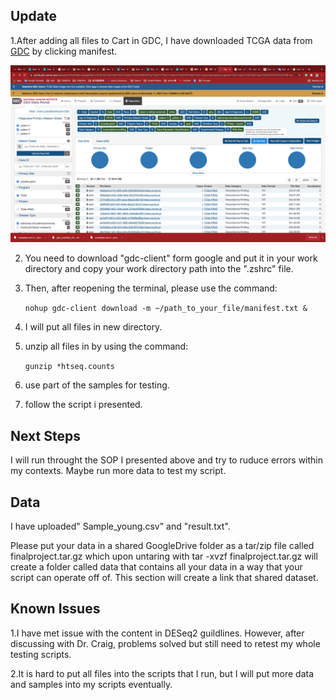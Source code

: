 ## Update

1.After adding all files to Cart in GDC, I have downloaded TCGA data from [GDC](https://portal.gdc.cancer.gov/) by clicking manifest.

 ![](Images/Manifest.png?raw=true)

2. You need to download "gdc-client" form google and put it in your work directory and copy your work directory path into the ".zshrc" file.

3. Then, after reopening the terminal, please use the command:

   ```nohup gdc-client download -m ~/path_to_your_file/manifest.txt &```

4. I will put all files in new directory.

5. unzip all files in by using the command:

   ```gunzip *htseq.counts```

6. use part of the samples for testing.

7. follow the script i presented.
 
 ## Next Steps

I will run throught the SOP I presented above and try to ruduce errors within my contexts. Maybe run more data to test my script.
 
##  Data
 
I have uploaded" Sample_young.csv" and "result.txt".

 Please put your data in a shared GoogleDrive folder as a tar/zip file called finalproject.tar.gz which upon untaring with tar -xvzf finalproject.tar.gz will create a folder called data that contains all your data in a way that your script can operate off of.  This section will create a link that shared dataset.
 
##  Known Issues

1.I have met issue with the content in DESeq2 guildlines. However, after discussing with Dr. Craig, problems solved but still need to retest my whole testing scripts.

2.It is hard to put all files into the scripts that I run, but I will put more data and samples into my scripts eventually.
